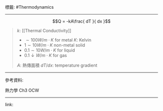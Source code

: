 標籤: #Thermodynamics 

---

$$Q = -kA\frac{ dT }{ dx }$$
> $k$: [[Thermal Conductivity]]
> - $\sim 100 W/m\cdot K$ for metal
> $K$: Kelvin
> - $1 \sim 10 W/m\cdot K$ non-metal solid
> - $0.1 \sim 10 W/m\cdot K$ for liquid
> - $0.1 \downarrow W/m\cdot K$ for gas
> 
> $A$: 熱傳面積
> $dT / dx$: temperature gradient

---

參考資料:

熱力學 Ch3 OCW

---

link:

